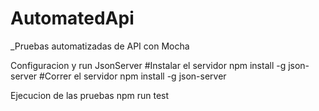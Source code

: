 # AutomatedApi
_Pruebas automatizadas de API con Mocha


Configuracion y run JsonServer
#Instalar el servidor
npm install -g json-server
#Correr el servidor
npm install -g json-server


Ejecucion de las pruebas
npm run test
